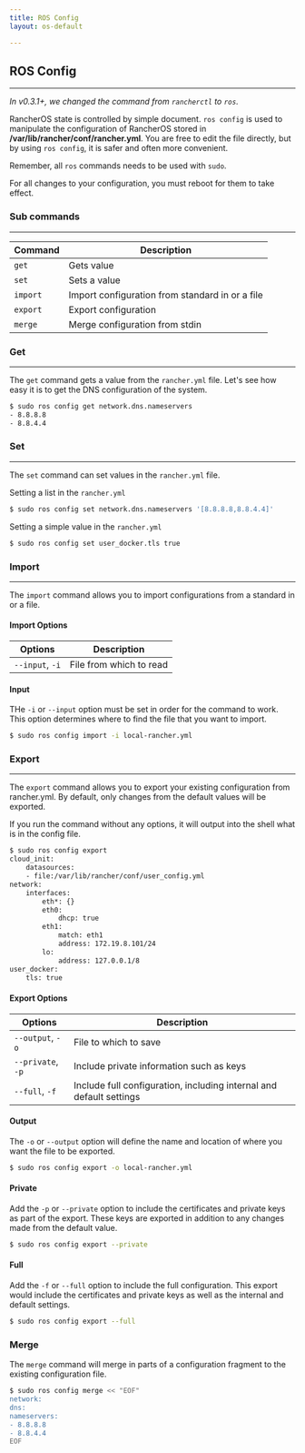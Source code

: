 ```yaml
---
title: ROS Config
layout: os-default

---
```


## ROS Config
---
_In v0.3.1+, we changed the command from `rancherctl` to `ros`._

RancherOS state is controlled by simple document. `ros config` is used to manipulate the configuration of RancherOS stored in **/var/lib/rancher/conf/rancher.yml**.  You are free to edit the file directly, but by using `ros config`, it is safer and often more convenient.

Remember, all `ros` commands needs to be used with `sudo`. 

For all changes to your configuration, you must reboot for them to take effect.

### Sub commands
---
| Command  | Description                                     |
|----------|-------------------------------------------------|
| `get`      | Gets value                                       |
| `set`      | Sets a value                                     |
| `import`  | Import configuration from standard in or a file |
| `export`   | Export configuration                            |
| `merge`    | Merge configuration from stdin                  |



### Get
---
The `get` command gets a value from the `rancher.yml` file. Let's see how easy it is to get the DNS configuration of the system.

```sh
$ sudo ros config get network.dns.nameservers
- 8.8.8.8
- 8.8.4.4
```

### Set
---
The `set` command can set values in the `rancher.yml` file. 

Setting a list in the `rancher.yml`

```bash
$ sudo ros config set network.dns.nameservers '[8.8.8.8,8.8.4.4]'
```

Setting a simple value in the `rancher.yml`

```bash
$ sudo ros config set user_docker.tls true
```

### Import
---
The `import` command allows you to import configurations from a standard in or a file. 

#### Import Options

| Options  | Description                                     |
|----------|-------------------------------------------------|
| `--input`, `-i` |	File from which to read|

#### Input

THe `-i` or `--input` option must be set in order for the command to work. This option determines where to find the file that you want to import.

```bash
$ sudo ros config import -i local-rancher.yml
```

### Export
---
The `export` command allows you to export your existing configuration from rancher.yml. By default, only changes from the default values will be exported. 

If you run the command without any options, it will output into the shell what is in the config file.

```bash
$ sudo ros config export
cloud_init:
    datasources:
    - file:/var/lib/rancher/conf/user_config.yml
network:
    interfaces:
        eth*: {}
        eth0:
            dhcp: true
        eth1:
            match: eth1
            address: 172.19.8.101/24
        lo:
            address: 127.0.0.1/8
user_docker:
    tls: true
```
#### Export Options

| Options  | Description                                     |
|----------|-------------------------------------------------|
|`--output`, `-o` 	|File to which to save|
|`--private`, `-p`	|Include private information such as keys|
|`--full`, `-f`		|Include full configuration, including internal and default settings|


#### Output

The `-o` or `--output` option will define the name and location of where you want the file to be exported.

```bash
$ sudo ros config export -o local-rancher.yml
```

#### Private

Add the `-p` or `--private` option to include the certificates and private keys as part of the export. These keys are exported in addition to any changes made from the default value. 

```bash
$ sudo ros config export --private
```

#### Full

Add the `-f` or `--full` option to include the full configuration. This export would include the certificates and private keys as well as the internal and default settings.

```bash
$ sudo ros config export --full
```

### Merge

The `merge` command will merge in parts of a configuration fragment to the existing configuration file.

```bash
$ sudo ros config merge << "EOF"
network:
dns:
nameservers:
- 8.8.8.8
- 8.8.4.4
EOF
```


